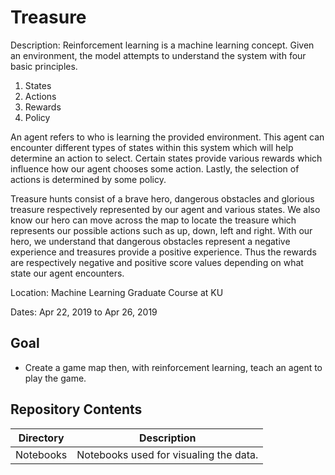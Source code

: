 # Treasure

Description: Reinforcement learning is a machine learning concept. Given an environment, the model attempts to understand the system with four basic principles.

1. States
2. Actions
3. Rewards
4. Policy

An agent refers to who is learning the provided environment. This agent can encounter different types of states within this system which will help determine an action to select. Certain states provide various rewards which influence how our agent chooses some action. Lastly, the selection of actions is determined by some policy.

Treasure hunts consist of a brave hero, dangerous obstacles and glorious treasure respectively represented by our agent and various states. We also know our hero can move across the map to locate the treasure which represents our possible actions such as up, down, left and right. With our hero, we understand that dangerous obstacles represent a negative experience and treasures provide a positive experience. Thus the rewards are respectively negative and positive score values depending on what state our agent encounters.

Location: Machine Learning Graduate Course at KU

Dates: Apr 22, 2019 to Apr 26, 2019

## Goal
* Create a game map then, with reinforcement learning, teach an agent to play the game.

## Repository Contents

| Directory | Description |
| --- | ----------- |
| Notebooks | Notebooks used for visualing the data. |


